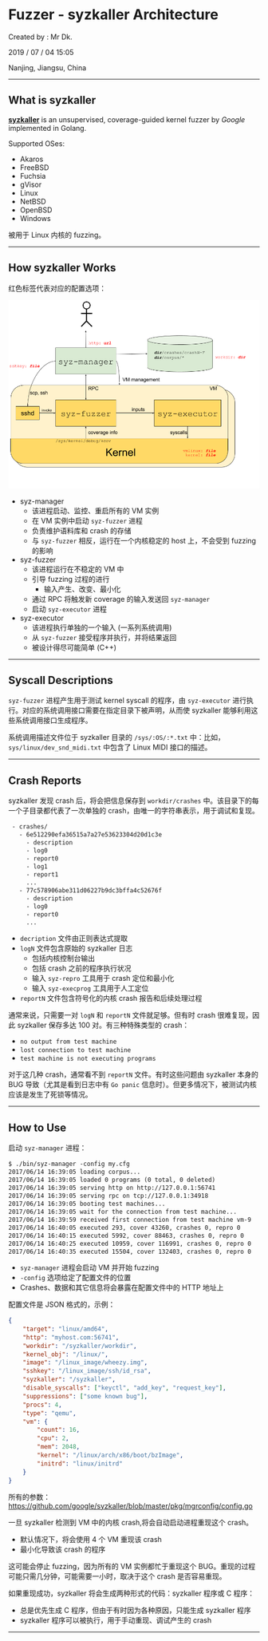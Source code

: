 # Fuzzer - syzkaller Architecture

Created by : Mr Dk.

2019 / 07 / 04 15:05

Nanjing, Jiangsu, China

---

## What is syzkaller

[**syzkaller**](https://github.com/google/syzkaller) is an unsupervised, coverage-guided kernel fuzzer by *Google* implemented in Golang.

Supported OSes:

* Akaros
* FreeBSD
* Fuchsia
* gVisor
* Linux
* NetBSD
* OpenBSD
* Windows

被用于 Linux 内核的 fuzzing。

---

## How syzkaller Works

红色标签代表对应的配置选项：

![syzkaller](../img/syzkaller.png)

* syz-manager
  * 该进程启动、监控、重启所有的 VM 实例
  * 在 VM 实例中启动 `syz-fuzzer` 进程
  * 负责维护语料库和 crash 的存储
  * 与 `syz-fuzzer` 相反，运行在一个内核稳定的 host 上，不会受到 fuzzing 的影响
* syz-fuzzer
  * 该进程运行在不稳定的 VM 中
  * 引导 fuzzing 过程的进行
    * 输入产生、改变、最小化
  * 通过 RPC 将触发新 coverage 的输入发送回 `syz-manager`
  * 启动 `syz-executor` 进程
* syz-executor
  * 该进程执行单独的一个输入 (一系列系统调用)
  * 从 `syz-fuzzer` 接受程序并执行，并将结果返回
  * 被设计得尽可能简单 (C++)

---

## Syscall Descriptions

`syz-fuzzer` 进程产生用于测试 kernel syscall 的程序，由 `syz-executor` 进行执行。对应的系统调用接口需要在指定目录下被声明，从而使 syzkaller 能够利用这些系统调用接口生成程序。

系统调用描述文件位于 syzkaller 目录的 `/sys/:OS/:*.txt` 中：比如，`sys/linux/dev_snd_midi.txt` 中包含了 Linux MIDI 接口的描述。

---

## Crash Reports

syzkaller 发现 crash 后，将会把信息保存到 `workdir/crashes` 中。该目录下的每一个子目录都代表了一次单独的 crash，由唯一的字符串表示，用于调试和复现。

```
 - crashes/
   - 6e512290efa36515a7a27e53623304d20d1c3e
     - description
     - log0
     - report0
     - log1
     - report1
     ...
   - 77c578906abe311d06227b9dc3bffa4c52676f
     - description
     - log0
     - report0
     ...
```

* `decription` 文件由正则表达式提取
* `logN` 文件包含原始的 syzkaller 日志
  * 包括内核控制台输出
  * 包括 crash 之前的程序执行状况
  * 输入 `syz-repro` 工具用于 crash 定位和最小化
  * 输入 `syz-execprog` 工具用于人工定位
* `reportN` 文件包含符号化的内核 crash 报告和后续处理过程

通常来说，只需要一对 `logN` 和 `reportN` 文件就足够。但有时 crash 很难复现，因此 syzkaller 保存多达 100 对。有三种特殊类型的 crash：

* `no output from test machine`
* `lost connection to test machine`
* `test machine is not executing programs`

对于这几种 crash，通常看不到 `reportN` 文件。有时这些问题由 syzkaller 本身的 BUG 导致（尤其是看到日志中有 `Go panic` 信息时）。但更多情况下，被测试内核应该是发生了死锁等情况。

---

## How to Use

启动 `syz-manager` 进程：

```console
$ ./bin/syz-manager -config my.cfg
2017/06/14 16:39:05 loading corpus...
2017/06/14 16:39:05 loaded 0 programs (0 total, 0 deleted)
2017/06/14 16:39:05 serving http on http://127.0.0.1:56741
2017/06/14 16:39:05 serving rpc on tcp://127.0.0.1:34918
2017/06/14 16:39:05 booting test machines...
2017/06/14 16:39:05 wait for the connection from test machine...
2017/06/14 16:39:59 received first connection from test machine vm-9
2017/06/14 16:40:05 executed 293, cover 43260, crashes 0, repro 0
2017/06/14 16:40:15 executed 5992, cover 88463, crashes 0, repro 0
2017/06/14 16:40:25 executed 10959, cover 116991, crashes 0, repro 0
2017/06/14 16:40:35 executed 15504, cover 132403, crashes 0, repro 0
```

* `syz-manager` 进程会启动 VM 并开始 fuzzing
* `-config` 选项给定了配置文件的位置
* Crashes、数据和其它信息将会暴露在配置文件中的 HTTP 地址上

配置文件是 JSON 格式的，示例：

```json
{
    "target": "linux/amd64",
    "http": "myhost.com:56741",
    "workdir": "/syzkaller/workdir",
    "kernel_obj": "/linux/",
    "image": "/linux_image/wheezy.img",
    "sshkey": "/linux_image/ssh/id_rsa",
    "syzkaller": "/syzkaller",
    "disable_syscalls": ["keyctl", "add_key", "request_key"],
    "suppressions": ["some known bug"],
    "procs": 4,
    "type": "qemu",
    "vm": {
        "count": 16,
        "cpu": 2,
        "mem": 2048,
        "kernel": "/linux/arch/x86/boot/bzImage",
        "initrd": "linux/initrd"
    }
}
```

所有的参数：https://github.com/google/syzkaller/blob/master/pkg/mgrconfig/config.go

一旦 syzkaller 检测到 VM 中的内核 crash,将会自动启动进程重现这个 crash。

* 默认情况下，将会使用 4 个 VM 重现该 crash
* 最小化导致该 crash 的程序

这可能会停止 fuzzing，因为所有的 VM 实例都忙于重现这个 BUG。重现的过程可能只需几分钟，可能需要一小时，取决于这个 crash 是否容易重现。

如果重现成功，syzkaller 将会生成两种形式的代码：syzkaller 程序或 C 程序：

* 总是优先生成 C 程序，但由于有时因为各种原因，只能生成 syzkaller 程序
* syzkaller 程序可以被执行，用于手动重现、调试产生的 crash

---

